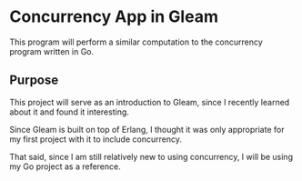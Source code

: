 # Concurrency App in Gleam

This program will perform a similar computation to the concurrency program written in Go. 

## Purpose

This project will serve as an introduction to Gleam, since I recently learned about it and found it interesting. 

Since Gleam is built on top of Erlang, I thought it was only appropriate for my first project with it to include concurrency. 

That said, since I am still relatively new to using concurrency, I will be using my Go project as a reference. 